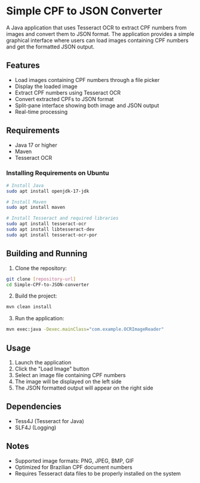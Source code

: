 # Simple CPF to JSON Converter

A Java application that uses Tesseract OCR to extract CPF numbers from images and convert them to JSON format. The application provides a simple graphical interface where users can load images containing CPF numbers and get the formatted JSON output.

## Features

- Load images containing CPF numbers through a file picker
- Display the loaded image
- Extract CPF numbers using Tesseract OCR
- Convert extracted CPFs to JSON format
- Split-pane interface showing both image and JSON output
- Real-time processing

## Requirements

- Java 17 or higher
- Maven
- Tesseract OCR

### Installing Requirements on Ubuntu

```bash
# Install Java
sudo apt install openjdk-17-jdk

# Install Maven
sudo apt install maven

# Install Tesseract and required libraries
sudo apt install tesseract-ocr
sudo apt install libtesseract-dev
sudo apt install tesseract-ocr-por
```

## Building and Running

1. Clone the repository:
```bash
git clone [repository-url]
cd Simple-CPF-to-JSON-converter
```

2. Build the project:
```bash
mvn clean install
```

3. Run the application:
```bash
mvn exec:java -Dexec.mainClass="com.example.OCRImageReader"
```

## Usage

1. Launch the application
2. Click the "Load Image" button
3. Select an image file containing CPF numbers
4. The image will be displayed on the left side
5. The JSON formatted output will appear on the right side

## Dependencies

- Tess4J (Tesseract for Java)
- SLF4J (Logging)

## Notes

- Supported image formats: PNG, JPEG, BMP, GIF
- Optimized for Brazilian CPF document numbers
- Requires Tesseract data files to be properly installed on the system
